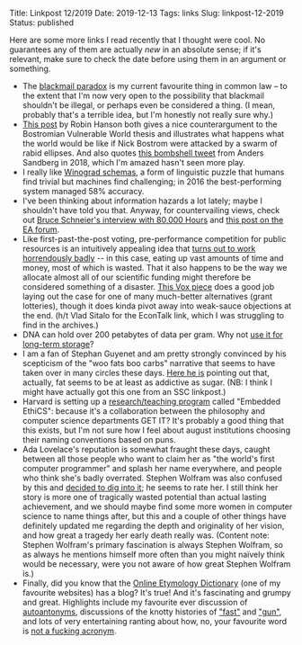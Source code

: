 Title: Linkpost 12/2019
Date: 2019-12-13
Tags: links
Slug: linkpost-12-2019
Status: published

Here are some more links I read recently that I thought were cool. No guarantees any of them are actually *new* in an absolute sense; if it's relevant, make sure to check the date before using them in an argument or something.

- The [blackmail paradox][blackmail] is my current favourite thing in common law – to the extent that I'm now very open to the possibility that blackmail shouldn't be illegal, or perhaps even be considered a thing. (I mean, probably that's a terrible idea, but I'm honestly not really sure why.)
- [This post][vulnerable] by Robin Hanson both gives a nice counterargument to the Bostromian Vulnerable World thesis and illustrates what happens what the world would be like if Nick Bostrom were attacked by a swarm of rabid ellipses. And also quotes [this bombshell tweet][sandberg] from Anders Sandberg in 2018, which I'm amazed hasn't seen more play.
- I really like [Winograd schemas][winograd], a form of linguistic puzzle that humans find trivial but machines find challenging; in 2016 the best-performing system managed 58% accuracy.
- I've been thinking about information hazards a lot lately; maybe I shouldn't have told you that. Anyway, for countervailing views, check out [Bruce Schneier's interview with 80,000 Hours][schneier] and [this post on the EA forum][tylenol].
- Like first-past-the-post voting, pre-performance competition for public resources is an intuitively appealing idea that [turns out to work horrendously badly][munger] -- in this case, eating up vast amounts of time and money, most of which is wasted. That it also happens to be the way we allocate almost all of our scientific funding might therefore be considered something of a disaster. [This Vox piece][lottery] does a good job laying out the case for one of many much-better alternatives (grant lotteries), though it does kinda pivot away into weak-sauce objections at the end. (h/t Vlad Sitalo for the EconTalk link, which I was struggling to find in the archives.)
- DNA can hold over 200 petabytes of data per gram. Why not [use it for long-term storage][dna]?
- I am a fan of Stephan Guyenet and am pretty strongly convinced by his scepticism of the "woo fats boo carbs" narrative that seems to have taken over in many circles these days. [Here he is][guyenet] pointing out that, actually, fat seems to be at least as addictive as sugar. (NB: I think I might have actually got this one from an SSC linkpost.)
- Harvard is setting up a [research/teaching program][ethics] called "Embedded EthiCS": because it's a collaboration between the philosophy and computer science departments GET IT? It's probably a good thing that this exists, but I'm not sure how I feel about august institutions choosing their naming conventions based on puns.
- Ada Lovelace's reputation is somewhat fraught these days, caught between all those people who want to claim her as "the world's first computer programmer" and splash her name everywhere, and people who think she's badly overrated. Stephen Wolfram was also confused by this and [decided to dig into it][wolfram]; he seems to rate her. I still think her story is more one of tragically wasted potential than actual lasting achievement, and we should maybe find some more women in computer science to name things after, but this and a couple of other things have definitely updated me regarding the depth and originality of her vision, and how great a tragedy her early death really was. (Content note: Stephen Wolfram's primary fascination is always Stephen Wolfram, so as always he mentions himself more often than you might naïvely think would be necessary, were you not aware of how great Stephen Wolfram is.)
- Finally, did you know that the [Online Etymology Dictionary][etymonline] (one of my favourite websites) has a blog? It's true! And it's fascinating and grumpy and great. Highlights include my favourite ever discussion of [autoantonyms][], discussions of the knotty histories of ["fast"][fast] and ["gun"][gun], and lots of very entertaining ranting about how, no, your favourite word is [not a fucking acronym][acronym].

[etymonline]: www.etymonline.com
[autoantonyms]: https://www.etymonline.com/columns/post/janus-words
[fast]: https://www.etymonline.com/columns/post/fast-company
[gun]: https://www.etymonline.com/columns/post/of-guns-and-gunsels
[acronym]: https://www.etymonline.com/columns/post/acronymphomania
[wolfram]: https://writings.stephenwolfram.com/2015/12/untangling-the-tale-of-ada-lovelace/
[candida]: https://www.nytimes.com/2019/04/06/health/drug-resistant-candida-auris.html
[munger]: https://www.econtalk.org/giving-away-money-an-economists-guide-to-political-life
[ethics]: https://embeddedethics.seas.harvard.edu/
[lottery]: https://www.vox.com/future-perfect/2019/1/18/18183939/science-funding-grant-lotteries-research
[dna]: https://www.sciencemag.org/news/2017/03/dna-could-store-all-worlds-data-one-room
[guyenet]: https://eatrx.com/why-are-some-people-carboholics/
[blackmail]: http://volokh.com/2012/08/21/blackmail/
[vulnerable]: https://www.overcomingbias.com/2018/11/vulnerable-world-hypothesis.html
[sandberg]: https://twitter.com/anderssandberg/status/1063732784055881728
[winograd]: https://cs.nyu.edu/faculty/davise/papers/WinogradSchemas/WSCollection.html
[schneier]: https://80000hours.org/podcast/episodes/bruce-schneier-security-secrets-and-surveillance/
[tylenol]: https://forum.effectivealtruism.org/posts/CoXauRRzWxtsjhsj6/terrorism-tylenol-and-dangerous-information
[absurd]: https://www.lesswrong.com/posts/Ga2HSwf9iQe64JwAa/why-is-the-future-so-absurd
[setbacks]: https://80000hours.org/2018/12/dealing-with-setbacks/
